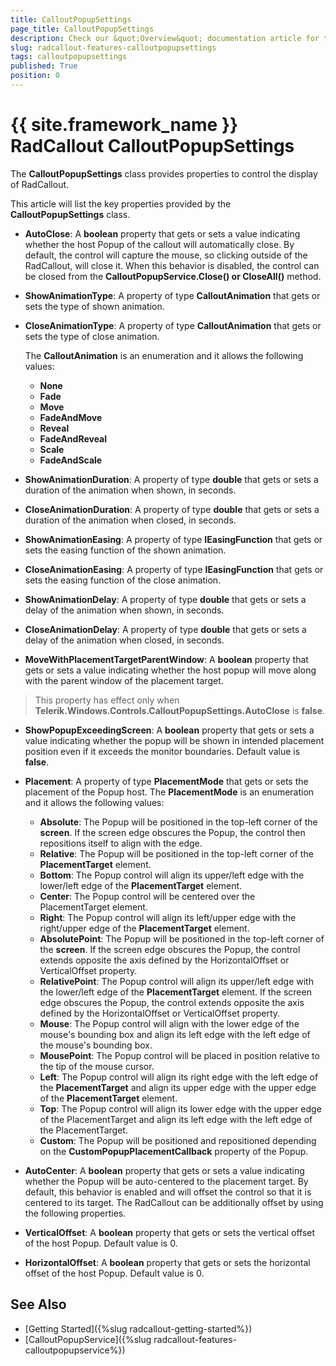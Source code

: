 ```yaml
---
title: CalloutPopupSettings
page_title: CalloutPopupSettings
description: Check our &quot;Overview&quot; documentation article for the RadCallout {{ site.framework_name }} control.
slug: radcallout-features-calloutpopupsettings
tags: calloutpopupsettings
published: True
position: 0
---
```


# {{ site.framework_name }} RadCallout CalloutPopupSettings

The __CalloutPopupSettings__ class provides properties to control the display of RadCallout. 

This article will list the key properties provided by the __CalloutPopupSettings__ class.

* __AutoClose__: A __boolean__ property that gets or sets a value indicating whether the host Popup of the callout will automatically close. By default, the control will capture the mouse, so clicking outside of the RadCallout, will close it. When this behavior is disabled, the control can be closed from the __CalloutPopupService.Close() or CloseAll()__ method.

* __ShowAnimationType__: A property of type __CalloutAnimation__ that gets or sets the type of shown animation. 
	
* __CloseAnimationType__: A property of type __CalloutAnimation__ that gets or sets the type of close animation.

	The __CalloutAnimation__ is an enumeration and it allows the following values:
	* __None__ 
	* __Fade__ 
	* __Move__ 
	* __FadeAndMove__ 
	* __Reveal__ 
	* __FadeAndReveal__ 
	* __Scale__ 
	* __FadeAndScale__ 

* __ShowAnimationDuration__: A property of type __double__ that gets or sets a duration of the animation when shown, in seconds.

* __CloseAnimationDuration__: A property of type __double__ that gets or sets a duration of the animation when closed, in seconds.

* __ShowAnimationEasing__: A property of type __IEasingFunction__ that gets or sets the easing function of the shown animation.

* __CloseAnimationEasing__: A property of type __IEasingFunction__ that gets or sets the easing function of the close animation.

* __ShowAnimationDelay__: A property of type __double__ that gets or sets a delay of the animation when shown, in seconds.

* __CloseAnimationDelay__: A property of type __double__ that gets or sets a delay of the animation when closed, in seconds.

* __MoveWithPlacementTargetParentWindow__: A __boolean__ property that gets or sets a value indicating whether the host popup will move along with the parent window of the placement target. 

>This property has effect only when __Telerik.Windows.Controls.CalloutPopupSettings.AutoClose__ is __false__.

* __ShowPopupExceedingScreen__: A __boolean__ property that gets or sets a value indicating whether the popup will be shown in intended placement position even if it exceeds the monitor boundaries. Default value is __false__.
 
* __Placement__: A property of type __PlacementMode__ that gets or sets the placement of the Popup host. The __PlacementMode__ is an enumeration and it allows the following values:

	* __Absolute__: The Popup will be positioned in the top-left corner of the __screen__. If the screen edge obscures the Popup, the control then repositions itself to align with the edge.
	* __Relative__: The Popup will be positioned in the top-left corner of the __PlacementTarget__ element.
	* __Bottom__: The Popup control will align its upper/left edge with the lower/left edge of the __PlacementTarget__ element.
	* __Center__: The Popup control will be centered over the PlacementTarget element.
	* __Right__: The Popup control will align its left/upper edge with the right/upper edge of the __PlacementTarget__ element.
	* __AbsolutePoint__: The Popup will be positioned in the top-left corner of the __screen__. If the screen edge obscures the Popup, the control extends opposite the axis defined by the HorizontalOffset or VerticalOffset property.
	* __RelativePoint__: The Popup control will align its upper/left edge with the lower/left edge of the __PlacementTarget__ element. If the screen edge obscures the Popup, the control extends opposite the axis defined by the HorizontalOffset or VerticalOffset property.
	* __Mouse__: The Popup control will align with the lower edge of the mouse's bounding box and align its left edge with the left edge of the mouse's bounding box.
	* __MousePoint__: The Popup control will be placed in position relative to the tip of the mouse cursor.
	* __Left__: The Popup control will align its right edge with the left edge of the __PlacementTarget__ and align its upper edge with the upper edge of the __PlacementTarget__ element.
	* __Top__: The Popup control will align its lower edge with the upper edge of the PlacementTarget and align its left edge with the left edge of the PlacementTarget.
	* __Custom__: The Popup will be positioned and repositioned depending on the __CustomPopupPlacementCallback__ property of the Popup.
		
* __AutoCenter__: A __boolean__ property that gets or sets a value indicating whether the Popup will be auto-centered to the placement target. By default, this behavior is enabled and will offset the control so that it is centered to its target. The RadCallout can be additionally offset by using the following properties.

* __VerticalOffset__: A __boolean__ property that gets or sets the vertical offset of the host Popup. Default value is 0.

* __HorizontalOffset__: A __boolean__ property that gets or sets the horizontal offset of the host Popup. Default value is 0.

## See Also

* [Getting Started]({%slug radcallout-getting-started%})
* [CalloutPopupService]({%slug radcallout-features-calloutpopupservice%})
